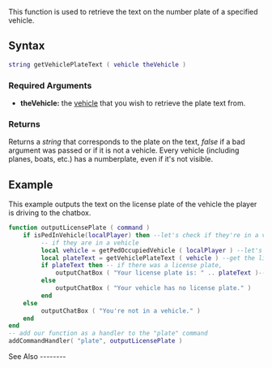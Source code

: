 This function is used to retrieve the text on the number plate of a specified vehicle.

Syntax
------

``` lua
string getVehiclePlateText ( vehicle theVehicle )
```

### Required Arguments

-   **theVehicle:** the [vehicle](/vehicle.md "wikilink") that you wish to retrieve the plate text from.

### Returns

Returns a *string* that corresponds to the plate on the text, *false* if a bad argument was passed or if it is not a vehicle. Every vehicle (including planes, boats, etc.) has a numberplate, even if it's not visible.

Example
-------

<section name="Client" class="client" show="true">
This example outputs the text on the license plate of the vehicle the player is driving to the chatbox.

``` lua
function outputLicensePlate ( command )
    if isPedInVehicle(localPlayer) then --let's check if they're in a vehicle
         -- if they are in a vehicle
         local vehicle = getPedOccupiedVehicle ( localPlayer ) --let's get the vehicle
         local plateText = getVehiclePlateText ( vehicle ) --get the license plate text
         if plateText then -- if there was a license plate,
             outputChatBox ( "Your license plate is: " .. plateText )-- output it to the chatbox
         else
             outputChatBox ( "Your vehicle has no license plate." )
         end
    else
         outputChatBox ( "You're not in a vehicle." )
    end
end
-- add our function as a handler to the "plate" command
addCommandHandler( "plate", outputLicensePlate )
```

</section>
See Also
--------
